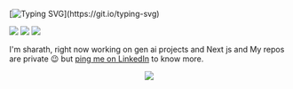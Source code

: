 [![Typing SVG](https://readme-typing-svg.herokuapp.com?size=30&color=FFFFFF&center=true&vCenter=true&lines=Here's+where+sharath+does+!!)](https://git.io/typing-svg)

<p align="left"> 
 <img src="https://img.shields.io/github/followers/sharathdoes?color=00C4FF&label=Followers" />
 <img src="https://img.shields.io/github/stars/sharathdoes?style=flat&color=00C4FF" />
 <img src="https://komarev.com/ghpvc/?username=sharathdoes&color=00C4FF&style=flat" />
</p>

I'm sharath, right now working on gen ai projects and Next js and My repos are private 😉 but [ping me on LinkedIn](https://www.linkedin.com/in/sharath-chandra-gaddam-851a45263/) to know more.

<p align="center">
  <img src="https://github-readme-activity-graph.vercel.app/graph?username=sharathdoes&theme=tokyo-night" />
</p>
